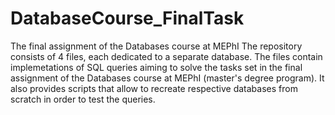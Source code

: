 # DatabaseCourse_FinalTask
The final assignment of the Databases course at MEPhI
The repository consists of 4 files, each dedicated to a separate database. The files contain implemetations of SQL queries aiming to solve the tasks set in the final assignment of the Databases course at MEPhI (master's degree program).
It also provides scripts that allow to recreate respective databases from scratch in order to test the queries.
